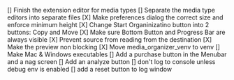 [] Finish the extension editor for media types
[] Separate the media type editors into separate files
[X] Make preferences dialog the correct size and enforce minimum height
[X] Change Start Organinizatino button into 2 buttons: Copy and Move
[X] Make sure Bottom Button and Progress Bar are always visible
[X] Prevent source from reading from the destination
[X] Make the preview non blocking
[X] Move media_organizer_venv to venv
[] Make Mac & Windows executables
[] Add a purchase button in the Menubar and a nag screen
[] Add an analyze button
[] don't log to console unless debug env is enabled
[] add a reset button to log window
